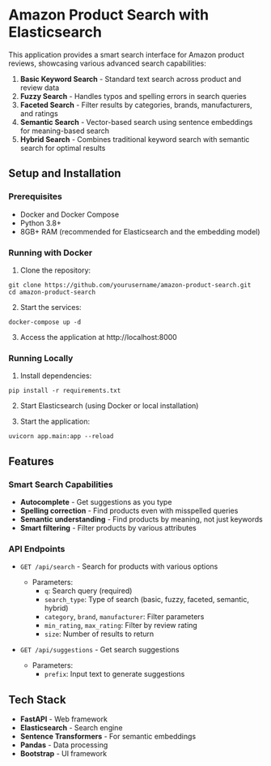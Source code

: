 # Amazon Product Search with Elasticsearch

This application provides a smart search interface for Amazon product reviews, showcasing various advanced search capabilities:

1. **Basic Keyword Search** - Standard text search across product and review data
2. **Fuzzy Search** - Handles typos and spelling errors in search queries
3. **Faceted Search** - Filter results by categories, brands, manufacturers, and ratings
4. **Semantic Search** - Vector-based search using sentence embeddings for meaning-based search
5. **Hybrid Search** - Combines traditional keyword search with semantic search for optimal results

## Setup and Installation

### Prerequisites
- Docker and Docker Compose
- Python 3.8+
- 8GB+ RAM (recommended for Elasticsearch and the embedding model)

### Running with Docker

1. Clone the repository:
```
git clone https://github.com/yourusername/amazon-product-search.git
cd amazon-product-search
```

2. Start the services:
```
docker-compose up -d
```

3. Access the application at http://localhost:8000

### Running Locally

1. Install dependencies:
```
pip install -r requirements.txt
```

2. Start Elasticsearch (using Docker or local installation)

3. Start the application:
```
uvicorn app.main:app --reload
```

## Features

### Smart Search Capabilities

- **Autocomplete** - Get suggestions as you type
- **Spelling correction** - Find products even with misspelled queries
- **Semantic understanding** - Find products by meaning, not just keywords
- **Smart filtering** - Filter products by various attributes

### API Endpoints

- `GET /api/search` - Search for products with various options
  - Parameters:
    - `q`: Search query (required)
    - `search_type`: Type of search (basic, fuzzy, faceted, semantic, hybrid)
    - `category`, `brand`, `manufacturer`: Filter parameters
    - `min_rating`, `max_rating`: Filter by review rating
    - `size`: Number of results to return

- `GET /api/suggestions` - Get search suggestions
  - Parameters:
    - `prefix`: Input text to generate suggestions

## Tech Stack

- **FastAPI** - Web framework
- **Elasticsearch** - Search engine
- **Sentence Transformers** - For semantic embeddings
- **Pandas** - Data processing
- **Bootstrap** - UI framework